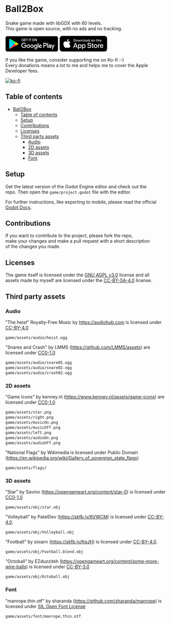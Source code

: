# Ball2Box
Snake game made with libGDX with 60 levels.  
This game is open source, with no ads and no tracking.

<a href="https://play.google.com/store/apps/details?id=com.salvai.ultimatetoss" target="_blank"><img src="store-images/PlayStore.svg" alt="Get it on Google Play" height="49"></a>
<a href="https://apps.apple.com/us/app/ball2box/id1522604143" target="_blank"><img src="store-images/AppStore.svg" alt="Download on the App Store" height="50" ></a>


If you like the game, consider supporting me on Ko-fi :-)  
Every donations means a lot to me and helps me to cover the Apple Developer fees.

[![ko-fi](https://ko-fi.com/img/githubbutton_sm.svg)](https://ko-fi.com/P5P4BYZUR)

## Table of contents
- [Ball2Box](#ball2box)
  - [Table of contents](#table-of-contents)
  - [Setup](#setup)
  - [Contributions](#contributions)
  - [Licenses](#licenses)
  - [Third party assets](#third-party-assets)
    - [Audio](#audio)
    - [2D assets](#2d-assets)
    - [3D assets](#3d-assets)
    - [Font](#font)

## Setup
Get the latest version of the Godot Engine editor and check out the  
repo. Then open the `game/project.godot` file with the editor.

For further instructions, like exporting to mobile, please read the official [Godot Docs](https://docs.godotengine.org/en/stable/).

## Contributions
If you want to contribute to the project, please fork the repo,    
make your changes and make a pull request with a short description  
of the changes you made.

## Licenses
The game itself is licensed under the [GNU AGPL v3.0](LICENSE) license and all  
assets made by myself are licensed under the [CC-BY-SA-4.0](https://creativecommons.org/licenses/by-sa/4.0/) license.


## Third party assets

### Audio

"The heist" Royalty-Free Music by https://audiohub.com is licensed under [CC-BY-4.0](https://creativecommons.org/licenses/by/4.0/)
```
game/assets/audio/heist.ogg
```

"Snares and Crash" by LMMS (https://github.com/LMMS/assets) are licensed under [CC0-1.0](https://creativecommons.org/publicdomain/zero/1.0/)
```
game/assets/audio/snare05.ogg
game/assets/audio/snare02.ogg
game/assets/audio/crash02.ogg
```
### 2D assets


"Game Icons" by kenney.nl (https://www.kenney.nl/assets/game-icons) are licensed under [CC0-1.0](https://creativecommons.org/publicdomain/zero/1.0/)
```
game/assets/star.png
game/assets/right.png
game/assets/musicOn.png
game/assets/musicOff.png
game/assets/left.png
game/assets/audioOn.png
game/assets/audioOff.png
```

"National Flags" by Wikimedia is licensed under Public Domain (https://en.wikipedia.org/wiki/Gallery_of_sovereign_state_flags)
 ```
 game/assets/flags/
 ```

### 3D assets
"Star" by Savino (https://opengameart.org/content/star-0) is licensed under [CC0-1.0](https://creativecommons.org/publicdomain/zero/1.0/)
```
game/assets/obj/star.obj
```

"Volleyball" by PatelDev (https://skfb.ly/6VWCM) is licensed under [CC-BY-4.0](http://creativecommons.org/licenses/by/4.0/).
```
game/assets/obj/Volleyball.obj
```

"Football" by siixarn (https://skfb.ly/KqJH) is licensed under [CC-BY-4.0](http://creativecommons.org/licenses/by/4.0/).
```
game/assets/obj/Football.blend.obj
``` 

"Octoball" by EZduzziteh (https://opengameart.org/content/some-more-wire-balls) is licensed under [CC-BY-3.0](https://creativecommons.org/licenses/by/3.0/)
```
game/assets/obj/Octoball.obj
```

### Font
"manrope.thin.otf" by sharanda (https://github.com/sharanda/manrope) is licensed under [SIL Open Font License](https://scripts.sil.org/cms/scripts/page.php?site_id=nrsi&id=OFL)
```
game/assets/font/manrope.thin.otf
```